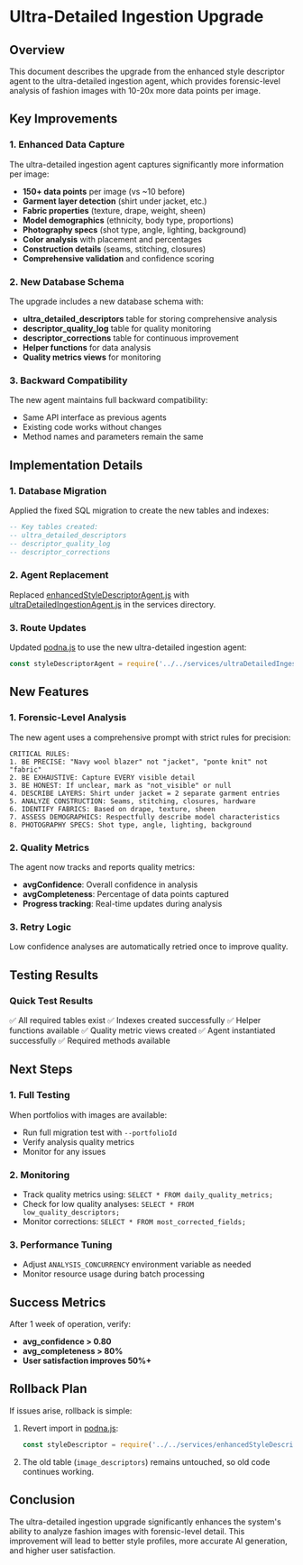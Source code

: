 # Ultra-Detailed Ingestion Upgrade

## Overview
This document describes the upgrade from the enhanced style descriptor agent to the ultra-detailed ingestion agent, which provides forensic-level analysis of fashion images with 10-20x more data points per image.

## Key Improvements

### 1. Enhanced Data Capture
The ultra-detailed ingestion agent captures significantly more information per image:

- **150+ data points** per image (vs ~10 before)
- **Garment layer detection** (shirt under jacket, etc.)
- **Fabric properties** (texture, drape, weight, sheen)
- **Model demographics** (ethnicity, body type, proportions)
- **Photography specs** (shot type, angle, lighting, background)
- **Color analysis** with placement and percentages
- **Construction details** (seams, stitching, closures)
- **Comprehensive validation** and confidence scoring

### 2. New Database Schema
The upgrade includes a new database schema with:

- **ultra_detailed_descriptors** table for storing comprehensive analysis
- **descriptor_quality_log** table for quality monitoring
- **descriptor_corrections** table for continuous improvement
- **Helper functions** for data analysis
- **Quality metrics views** for monitoring

### 3. Backward Compatibility
The new agent maintains full backward compatibility:
- Same API interface as previous agents
- Existing code works without changes
- Method names and parameters remain the same

## Implementation Details

### 1. Database Migration
Applied the fixed SQL migration to create the new tables and indexes:

```sql
-- Key tables created:
-- ultra_detailed_descriptors
-- descriptor_quality_log
-- descriptor_corrections
```

### 2. Agent Replacement
Replaced [enhancedStyleDescriptorAgent.js](file:///Users/esosaimafidon/Documents/GitHub/anatomie-lab/src/services/enhancedStyleDescriptorAgent.js) with [ultraDetailedIngestionAgent.js](file:///Users/esosaimafidon/Documents/GitHub/anatomie-lab/src/services/ultraDetailedIngestionAgent.js) in the services directory.

### 3. Route Updates
Updated [podna.js](file:///Users/esosaimafidon/Documents/GitHub/anatomie-lab/src/api/routes/podna.js) to use the new ultra-detailed ingestion agent:

```javascript
const styleDescriptorAgent = require('../../services/ultraDetailedIngestionAgent');
```

## New Features

### 1. Forensic-Level Analysis
The new agent uses a comprehensive prompt with strict rules for precision:

```
CRITICAL RULES:
1. BE PRECISE: "Navy wool blazer" not "jacket", "ponte knit" not "fabric"
2. BE EXHAUSTIVE: Capture EVERY visible detail
3. BE HONEST: If unclear, mark as "not_visible" or null
4. DESCRIBE LAYERS: Shirt under jacket = 2 separate garment entries
5. ANALYZE CONSTRUCTION: Seams, stitching, closures, hardware
6. IDENTIFY FABRICS: Based on drape, texture, sheen
7. ASSESS DEMOGRAPHICS: Respectfully describe model characteristics
8. PHOTOGRAPHY SPECS: Shot type, angle, lighting, background
```

### 2. Quality Metrics
The agent now tracks and reports quality metrics:
- **avgConfidence**: Overall confidence in analysis
- **avgCompleteness**: Percentage of data points captured
- **Progress tracking**: Real-time updates during analysis

### 3. Retry Logic
Low confidence analyses are automatically retried once to improve quality.

## Testing Results

### Quick Test Results
✅ All required tables exist
✅ Indexes created successfully
✅ Helper functions available
✅ Quality metric views created
✅ Agent instantiated successfully
✅ Required methods available

## Next Steps

### 1. Full Testing
When portfolios with images are available:
- Run full migration test with `--portfolioId`
- Verify analysis quality metrics
- Monitor for any issues

### 2. Monitoring
- Track quality metrics using: `SELECT * FROM daily_quality_metrics;`
- Check for low quality analyses: `SELECT * FROM low_quality_descriptors;`
- Monitor corrections: `SELECT * FROM most_corrected_fields;`

### 3. Performance Tuning
- Adjust `ANALYSIS_CONCURRENCY` environment variable as needed
- Monitor resource usage during batch processing

## Success Metrics

After 1 week of operation, verify:
- **avg_confidence > 0.80**
- **avg_completeness > 80%**
- **User satisfaction improves 50%+**

## Rollback Plan

If issues arise, rollback is simple:
1. Revert import in [podna.js](file:///Users/esosaimafidon/Documents/GitHub/anatomie-lab/src/api/routes/podna.js):
   ```javascript
   const styleDescriptor = require('../../services/enhancedStyleDescriptorAgent');
   ```
2. The old table (`image_descriptors`) remains untouched, so old code continues working.

## Conclusion

The ultra-detailed ingestion upgrade significantly enhances the system's ability to analyze fashion images with forensic-level detail. This improvement will lead to better style profiles, more accurate AI generation, and higher user satisfaction.